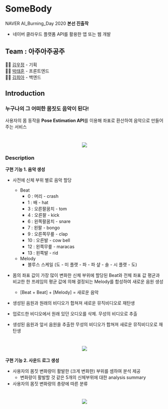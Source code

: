 # SomeBody 
NAVER AI_Burning_Day 2020 **본선 진출작** 
- 네이버 클라우드 플랫폼 API를 활용한 앱 또는 웹 개발  

## Team : 아주아주공주
🙎‍♀️ [김우정](https://github.com/woodongk) - 기획   
👸🏻 [박태훈](https://github.com/Hoonhooney) - 프론트엔드   
🙎‍♀️ [김희아](https://github.com/eminem54) - 백엔드   

## Introduction
### 누구나의 그 어떠한 몸짓도 음악이 된다!
사용자의 몸 동작을 **Pose Estimation API**를 이용해 좌표로 환산하여 음악으로 만들어주는 서비스 

<h1 align="center"><img src="https://github.com/woodongk/Somebody/blob/master/resources/1.Intro.png"></h1>
    
### Description
**구현 기능 1. 음악 생성**  
- 사전에 신체 부위 별로 음악 할당  
	-	Beat  
		   - 0 : 머리 - crash  
		   - 1 : 배 - hat  
		   - 3 : 오른팔꿈치 - tom  
		   - 4 : 오른팔 - kick  
		   - 6 : 왼쪽팔꿈치 - snare  
		   - 7 : 왼팔 - bongo  
		   - 9 : 오른쪽무릎 - clap  
		   - 10 : 오른발 - cow bell  
		   - 12 : 왼쪽무릎 - maracas  
		   - 13 : 왼쪽발 - rid  
   - Melody 
	   - 블루스 스케일 
	   (도 - 미 플랫 - 파 - 파 샾 - 솔 - 시 플랫 - 도)  
     
- 몸의 좌표 값이 가장 많이 변화한 신체 부위에 할당된 Beat와 전체 좌표 값 평균과 비교한 한 프레임의  평균 값에 의해 결정되는 Melody를 합성하여 새로운 음원 생성  
   - [Beat + Beat] + [Melody] = 새로운 음악  
- 생성된 음원과 원래의 비디오가 합쳐져 새로운 뮤직비디오로 재탄생    
- 업로드한 비디오에서 원래 있던 오디오를 삭제. 무성의 비디오로 추출  
- 생성된 음원과 앞서 음원을 추출한 무성의 비디오가 합쳐져 새로운 뮤직비디오로 재탄생  

<h1 align="center"><img src="https://github.com/woodongk/Somebody/blob/master/resources/2.flow.png"></h1>

  
**구현 기능 2. 사운드 로그 생성**  
- 사용자의 몸짓 변화량이 활발한 (크게 변화한) 부위를 셈하여 분석 제공  
   - 변화량이 활발할 것 같은 5개의 신체부위에 대한 analysis summary  
- 사용자의 몸짓 변화량의 총량에 따른 분류  
 
<h1 align="center"><img src="https://github.com/woodongk/Somebody/blob/master/resources/3.Final.png"></h1>
